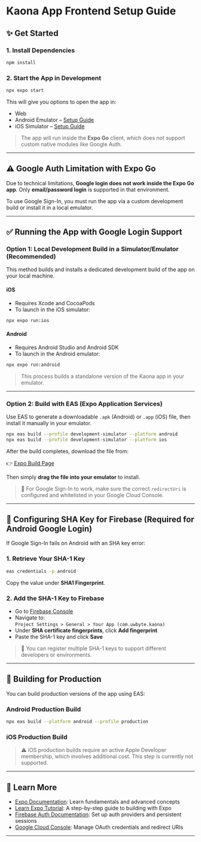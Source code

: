 # Kaona App Frontend Setup Guide

## ✨ Get Started

### 1. Install Dependencies

```bash
npm install
```

### 2. Start the App in Development

```bash
npx expo start
```

This will give you options to open the app in:

- Web
- Android Emulator – [Setup Guide](https://docs.expo.dev/workflow/android-studio-emulator/)
- iOS Simulator – [Setup Guide](https://docs.expo.dev/workflow/ios-simulator/)

> The app will run inside the **Expo Go** client, which does not support custom native modules like Google Auth.

---

## ⚠️ Google Auth Limitation with Expo Go

Due to technical limitations, **Google login does not work inside the Expo Go app**. Only **email/password login** is supported in that environment.

To use Google Sign-In, you must run the app via a custom development build or install it in a local emulator.

---

## ✅ Running the App with Google Login Support

### Option 1: Local Development Build in a Simulator/Emulator (Recommended)

This method builds and installs a dedicated development build of the app on your local machine.

#### iOS
- Requires Xcode and CocoaPods
- To launch in the iOS simulator:

```bash
npx expo run:ios
```

#### Android
- Requires Android Studio and Android SDK
- To launch in the Android emulator:

```bash
npx expo run:android
```

> This process builds a standalone version of the Kaona app in your emulator.

---

### Option 2: Build with EAS (Expo Application Services)

Use EAS to generate a downloadable `.apk` (Android) or `.app` (iOS) file, then install it manually in your emulator.

```bash
npx eas build --profile development-simulator --platform android
npx eas build --profile development-simulator --platform ios
```

After the build completes, download the file from:

👉 [Expo Build Page](https://expo.dev/accounts/uwbyte/projects/kaona/builds)

Then simply **drag the file into your emulator** to install.

> 🔁 For Google Sign-In to work, make sure the correct `redirectUri` is configured and whitelisted in your Google Cloud Console.

---

## 🔐 Configuring SHA Key for Firebase (Required for Android Google Login)

If Google Sign-In fails on Android with an SHA key error:

### 1. Retrieve Your SHA-1 Key

```bash
eas credentials -p android
```

Copy the value under **SHA1 Fingerprint**.

### 2. Add the SHA-1 Key to Firebase

- Go to [Firebase Console](https://console.firebase.google.com/)
- Navigate to:  
  `Project Settings > General > Your App (com.uwbyte.kaona)`
- Under **SHA certificate fingerprints**, click **Add fingerprint**
- Paste the SHA-1 key and click **Save**

> 🔀 You can register multiple SHA-1 keys to support different developers or environments.

---

## 🚀 Building for Production

You can build production versions of the app using EAS:

### Android Production Build
```bash
npx eas build --platform android --profile production
```

### iOS Production Build
> ⚠️ iOS production builds require an active Apple Developer membership, which involves additional cost. This step is currently not supported.

---

## 📖 Learn More

- [Expo Documentation](https://docs.expo.dev/): Learn fundamentals and advanced concepts
- [Learn Expo Tutorial](https://docs.expo.dev/tutorial/introduction/): A step-by-step guide to building with Expo
- [Firebase Auth Documentation](https://firebase.google.com/docs/auth): Set up auth providers and persistent sessions
- [Google Cloud Console](https://console.cloud.google.com/apis/credentials): Manage OAuth credentials and redirect URIs

---

